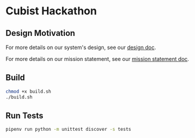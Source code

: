 # Cubist Hackathon 

## Design Motivation

For more details on our system's design, see our [design doc](docs/system_design.md).

For more details on our mission statement, see our [mission statement doc](docs/mission_statement.md).

## Build 

```bash
chmod +x build.sh
./build.sh
```

## Run Tests

```bash
pipenv run python -m unittest discover -s tests
```
